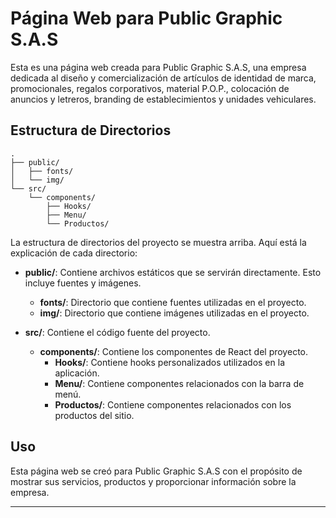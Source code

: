 # Página Web para Public Graphic S.A.S

Esta es una página web creada para Public Graphic S.A.S, una empresa dedicada al diseño y comercialización de artículos de identidad de marca, promocionales, regalos corporativos, material P.O.P., colocación de anuncios y letreros, branding de establecimientos y unidades vehiculares.

## Estructura de Directorios

```
.
├── public/
│   ├── fonts/
│   └── img/
└── src/
    └── components/
        ├── Hooks/
        ├── Menu/
        └── Productos/
```

La estructura de directorios del proyecto se muestra arriba. Aquí está la explicación de cada directorio:

- **public/**: Contiene archivos estáticos que se servirán directamente. Esto incluye fuentes y imágenes.

  - **fonts/**: Directorio que contiene fuentes utilizadas en el proyecto.
  - **img/**: Directorio que contiene imágenes utilizadas en el proyecto.

- **src/**: Contiene el código fuente del proyecto.
  - **components/**: Contiene los componentes de React del proyecto.
    - **Hooks/**: Contiene hooks personalizados utilizados en la aplicación.
    - **Menu/**: Contiene componentes relacionados con la barra de menú.
    - **Productos/**: Contiene componentes relacionados con los productos del sitio.

## Uso

Esta página web se creó para Public Graphic S.A.S con el propósito de mostrar sus servicios, productos y proporcionar información sobre la empresa.

---
